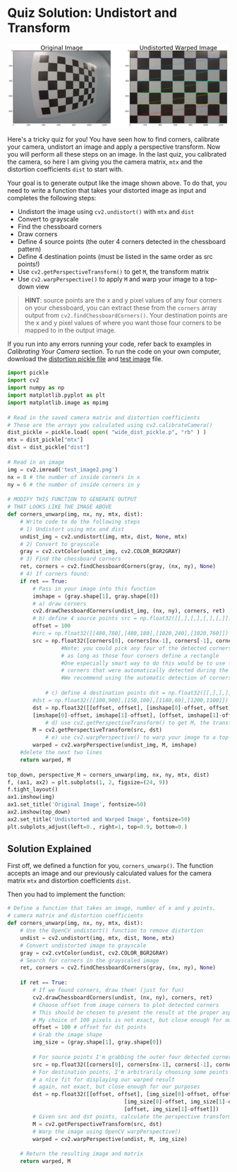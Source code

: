 # Quiz Solution: Undistort and Transform

![undist-and-warp.png](../../images/undist-and-warp.png)

Here's a tricky quiz for you! You have seen how to find corners, calibrate your camera, undistort an image and apply a perspective transform. Now you will perform all these steps on an image. In the last quiz, you calibrated the camera, so here I am giving you the camera matrix, `mtx` and the distortion coefficients `dist` to start with.

Your goal is to generate output like the image shown above. To do that, you need to write a function that takes your distorted image as input and completes the following steps:

- Undistort the image using `cv2.undistort()` with `mtx` and `dist`
- Convert to grayscale
- Find the chessboard corners
- Draw corners
- Define 4 source points (the outer 4 corners detected in the chessboard pattern)
- Define 4 destination points (must be listed in the same order as src points!)
- Use `cv2.getPerspectiveTransform()` to get `M`, the transform matrix
- Use `cv2.warpPerspective()` to apply `M` and warp your image to a top-down view

> **HINT**: source points are the x and y pixel values of any four corners on your chessboard, you can extract these from the `corners` array output from `cv2.findChessboardCorners()`. Your destination points are the x and y pixel values of where you want those four corners to be mapped to in the output image.

If you run into any errors running your code, refer back to examples in _Calibrating Your Camera_ section. To run the code on your own computer, download the [distortion pickle file](../../pickle/wide_dist_pickle.p) and [test image](../../images/test-image2.png) file.

~~~python
import pickle
import cv2
import numpy as np
import matplotlib.pyplot as plt
import matplotlib.image as mpimg

# Read in the saved camera matrix and distortion coefficients
# These are the arrays you calculated using cv2.calibrateCamera()
dist_pickle = pickle.load( open( "wide_dist_pickle.p", "rb" ) )
mtx = dist_pickle["mtx"]
dist = dist_pickle["dist"]

# Read in an image
img = cv2.imread('test_image2.png')
nx = 8 # the number of inside corners in x
ny = 6 # the number of inside corners in y

# MODIFY THIS FUNCTION TO GENERATE OUTPUT 
# THAT LOOKS LIKE THE IMAGE ABOVE
def corners_unwarp(img, nx, ny, mtx, dist):
    # Write code to do the following steps
    # 1) Undistort using mtx and dist
    undist_img = cv2.undistort(img, mtx, dist, None, mtx)
    # 2) Convert to grayscale
    gray = cv2.cvtColor(undist_img, cv2.COLOR_BGR2GRAY)
    # 3) Find the chessboard corners
    ret, corners = cv2.findChessboardCorners(gray, (nx, ny), None)
    # 4) If corners found: 
    if ret == True:
        # Pass in your image into this function
        imshape = (gray.shape[1], gray.shape[0])
        # a) draw corners
        cv2.drawChessboardCorners(undist_img, (nx, ny), corners, ret)
        # b) define 4 source points src = np.float32([[,],[,],[,],[,]])
        offset = 100
        #src = np.float32([[480,780],[480,180],[1020,240],[1020,760]])
        src = np.float32([corners[0], corners[nx-1], corners[-1], corners[-nx]])
                 #Note: you could pick any four of the detected corners 
                 # as long as those four corners define a rectangle
                 #One especially smart way to do this would be to use four well-chosen
                 # corners that were automatically detected during the undistortion steps
                 #We recommend using the automatic detection of corners in your code
        
            # c) define 4 destination points dst = np.float32([[,],[,],[,],[,]])
        #dst = np.float32([[100,900],[150,100],[1180,60],[1200,1100]])
        dst = np.float32([[offset, offset], [imshape[0]-offset, offset], 
        [imshape[0]-offset, imshape[1]-offset], [offset, imshape[1]-offset]])
            # d) use cv2.getPerspectiveTransform() to get M, the transform matrix
        M = cv2.getPerspectiveTransform(src, dst)        
            # e) use cv2.warpPerspective() to warp your image to a top-down view
        warped = cv2.warpPerspective(undist_img, M, imshape)
    #delete the next two lines
    return warped, M

top_down, perspective_M = corners_unwarp(img, nx, ny, mtx, dist)
f, (ax1, ax2) = plt.subplots(1, 2, figsize=(24, 9))
f.tight_layout()
ax1.imshow(img)
ax1.set_title('Original Image', fontsize=50)
ax2.imshow(top_down)
ax2.set_title('Undistorted and Warped Image', fontsize=50)
plt.subplots_adjust(left=0., right=1, top=0.9, bottom=0.)
~~~

## Solution Explained

First off, we defined a function for you, `corners_unwarp()`. The function accepts an image and our previously calculated values for the camera matrix `mtx` and distortion coefficients `dist`.

Then you had to implement the function:

~~~python
# Define a function that takes an image, number of x and y points, 
# camera matrix and distortion coefficients
def corners_unwarp(img, nx, ny, mtx, dist):
    # Use the OpenCV undistort() function to remove distortion
    undist = cv2.undistort(img, mtx, dist, None, mtx)
    # Convert undistorted image to grayscale
    gray = cv2.cvtColor(undist, cv2.COLOR_BGR2GRAY)
    # Search for corners in the grayscaled image
    ret, corners = cv2.findChessboardCorners(gray, (nx, ny), None)

    if ret == True:
        # If we found corners, draw them! (just for fun)
        cv2.drawChessboardCorners(undist, (nx, ny), corners, ret)
        # Choose offset from image corners to plot detected corners
        # This should be chosen to present the result at the proper aspect ratio
        # My choice of 100 pixels is not exact, but close enough for our purpose here
        offset = 100 # offset for dst points
        # Grab the image shape
        img_size = (gray.shape[1], gray.shape[0])

        # For source points I'm grabbing the outer four detected corners
        src = np.float32([corners[0], corners[nx-1], corners[-1], corners[-nx]])
        # For destination points, I'm arbitrarily choosing some points to be
        # a nice fit for displaying our warped result 
        # again, not exact, but close enough for our purposes
        dst = np.float32([[offset, offset], [img_size[0]-offset, offset], 
                                     [img_size[0]-offset, img_size[1]-offset], 
                                     [offset, img_size[1]-offset]])
        # Given src and dst points, calculate the perspective transform matrix
        M = cv2.getPerspectiveTransform(src, dst)
        # Warp the image using OpenCV warpPerspective()
        warped = cv2.warpPerspective(undist, M, img_size)

    # Return the resulting image and matrix
    return warped, M
~~~